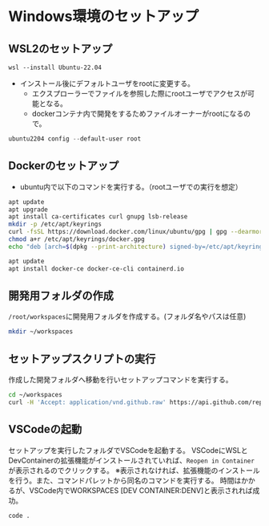 # Windows環境のセットアップ

## WSL2のセットアップ

```
wsl --install Ubuntu-22.04
```

- インストール後にデフォルトユーザをrootに変更する。
  - エクスプローラーでファイルを参照した際にrootユーザでアクセスが可能となる。
  - dockerコンテナ内で開発をするためファイルオーナーがrootになるので。

```PowerShell
ubuntu2204 config --default-user root
```

## Dockerのセットアップ

- ubuntu内で以下のコマンドを実行する。（rootユーザでの実行を想定）

```sh
apt update
apt upgrade
apt install ca-certificates curl gnupg lsb-release
mkdir -p /etc/apt/keyrings
curl -fsSL https://download.docker.com/linux/ubuntu/gpg | gpg --dearmor -o /etc/apt/keyrings/docker.gpg
chmod a+r /etc/apt/keyrings/docker.gpg
echo "deb [arch=$(dpkg --print-architecture) signed-by=/etc/apt/keyrings/docker.gpg] https://download.docker.com/linux/ubuntu $(lsb_release -cs) stable" | sudo tee /etc/apt/sources.list.d/docker.list > /dev/null

apt update
apt install docker-ce docker-ce-cli containerd.io
```

## 開発用フォルダの作成

`/root/workspaces`に開発用フォルダを作成する。(フォルダ名やパスは任意)

```sh
mkdir ~/workspaces
```

## セットアップスクリプトの実行

作成した開発フォルダへ移動を行いセットアップコマンドを実行する。

```sh
cd ~/workspaces
curl -H 'Accept: application/vnd.github.raw' https://api.github.com/repos/tamuto/devenviron/contents/setup.sh | sh
```

## VSCodeの起動

セットアップを実行したフォルダでVSCodeを起動する。
VSCodeにWSLとDevContainerの拡張機能がインストールされていれば、`Reopen in Container`が表示されるのでクリックする。
※表示されなければ、拡張機能のインストールを行う。また、コマンドパレットから同名のコマンドを実行する。
時間はかかるが、VSCode内でWORKSPACES [DEV CONTAINER:DENV]と表示されれば成功。

```sh
code .
```

